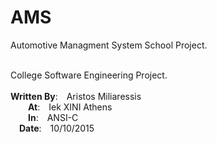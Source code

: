 # AMS

<p>Automotive Managment System School Project.</p>
<br/>
College Software Engineering Project.<br/>
<br/>
<b>Written By</b>:&emsp;Aristos Miliaressis<br/>
&emsp;&emsp;<b>At</b>:&emsp;Iek XINI Athens<br/>
&emsp;&emsp;<b>In</b>:&emsp;ANSI-C<br/>
&emsp;<b>Date</b>:&emsp;10/10/2015<br/>
